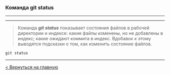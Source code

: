 ### Команда **git status**
---
---
> Команда ***git status*** показывает состояния файлов в рабочей директории и индексе: какие файлы изменены, но не добавлены в индекс; какие ожидают коммита в индекс. Вдобавок к этому выводятся подсказки о том, как изменить состояние файлов.

```bush=
git status
```
---
[< Вернуться на главную](./readme.md)